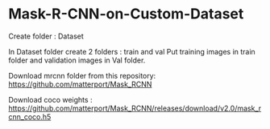 # Mask-R-CNN-on-Custom-Dataset

Create folder :  Dataset

In Dataset folder create 2 folders : train and val
Put training images in train folder and validation images in Val folder.

Download mrcnn folder from this repository: https://github.com/matterport/Mask_RCNN

Download coco weights :  https://github.com/matterport/Mask_RCNN/releases/download/v2.0/mask_rcnn_coco.h5
